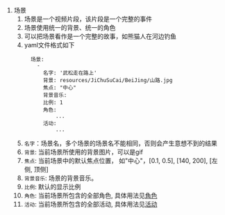 
1. 场景
   1. 场景是一个视频片段，该片段是一个完整的事件
   2. 场景使用统一的背景、统一的角色
   3. 可以把场景看作是一个完整的故事，如熊猫人在河边钓鱼
   4. yaml文件格式如下
      ```
        场景:
          -
            名字: '武松走在路上'
            背景: resources/JiChuSuCai/BeiJing/山路.jpg
            焦点: "中心"
            背景音乐: 
            比例: 1
            角色:
                ...
            活动:
                ...
      ```
    5. `名字`：场景名，多个场景的场景名不能相同，否则会产生意想不到的结果
    6. `背景`: 当前场景所使用的背景图片，可以是gif
    7. `焦点`: 当前场景中的默认焦点位置， 如"中心"，[0.1, 0.5], [140, 200], [左侧, 顶侧]
    8. `背景音乐`: 场景的背景音乐。
    9. `比例`: 默认的显示比例
    10. `角色`: 当前场景所包含的全部角色, 具体用法见[角色](/character)
    11. `活动`: 当前场景所包含的全部活动, 具体用法见[活动](/activity)